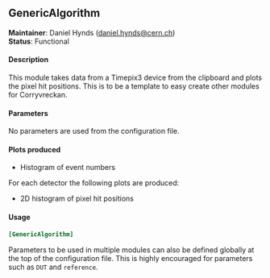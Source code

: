 ## GenericAlgorithm
**Maintainer**: Daniel Hynds (<daniel.hynds@cern.ch>)   
**Status**: Functional

#### Description
This module takes data from a Timepix3 device from the clipboard and plots the pixel hit positions. This is to be a template to easy create other modules for Corryvreckan.

#### Parameters
No parameters are used from the configuration file.

#### Plots produced
* Histogram of event numbers

For each detector the following plots are produced:
* 2D histogram of pixel hit positions

#### Usage
```toml
[GenericAlgorithm]

```
Parameters to be used in multiple modules can also be defined globally at the top of the configuration file. This is highly encouraged for parameters such as `DUT` and `reference`.
